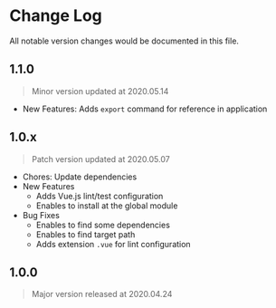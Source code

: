 # Change Log
All notable version changes would be documented in this file.

## 1.1.0
> Minor version updated at 2020.05.14
- New Features: Adds `export` command for reference in application

## 1.0.x
> Patch version updated at 2020.05.07
- Chores: Update dependencies
- New Features
  - Adds Vue.js lint/test configuration
  - Enables to install at the global module
- Bug Fixes
  - Enables to find some dependencies
  - Enables to find target path
  - Adds extension `.vue` for lint configuration

## 1.0.0
> Major version released at 2020.04.24
